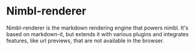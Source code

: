 # Nimbl-renderer
Nimbl-renderer is the markdown rendering engine that powers nimbl. It's based on markdown-it, but extends it with various plugins and integrates features, like url previews, that are not available in the browser.
